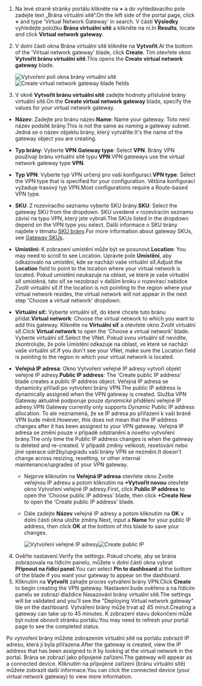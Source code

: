1. <span data-ttu-id="67c50-101">Na levé straně stránky portálu klikněte na **+** a do vyhledávacího pole zadejte text „Brána virtuální sítě“.</span><span class="sxs-lookup"><span data-stu-id="67c50-101">On the left side of the portal page, click **+** and type 'Virtual Network Gateway' in search.</span></span> <span data-ttu-id="67c50-102">V části **Výsledky** vyhledejte položku **Brána virtuální sítě** a klikněte na ni.</span><span class="sxs-lookup"><span data-stu-id="67c50-102">In **Results**, locate and click **Virtual network gateway**.</span></span>
2. <span data-ttu-id="67c50-103">V dolní části okna Brána virtuální sítě klikněte na **Vytvořit**.</span><span class="sxs-lookup"><span data-stu-id="67c50-103">At the bottom of the 'Virtual network gateway' blade, click **Create**.</span></span> <span data-ttu-id="67c50-104">Tím otevřete okno **Vytvořit bránu virtuální sítě**.</span><span class="sxs-lookup"><span data-stu-id="67c50-104">This opens the **Create virtual network gateway** blade.</span></span>

    <span data-ttu-id="67c50-105">![Vytvoření polí okna brány virtuální sítě](./media/vpn-gateway-add-gw-s2s-rm-portal-include/vnet_gw.png "Nová brána")</span><span class="sxs-lookup"><span data-stu-id="67c50-105">![Create virtual network gateway blade fields](./media/vpn-gateway-add-gw-s2s-rm-portal-include/vnet_gw.png "New gateway")</span></span>

3. <span data-ttu-id="67c50-106">V okně **Vytvořit bránu virtuální sítě** zadejte hodnoty příslušné brány virtuální sítě.</span><span class="sxs-lookup"><span data-stu-id="67c50-106">On the **Create virtual network gateway** blade, specify the values for your virtual network gateway.</span></span>

  - <span data-ttu-id="67c50-107">**Název**: Zadejte pro bránu název.</span><span class="sxs-lookup"><span data-stu-id="67c50-107">**Name**: Name your gateway.</span></span> <span data-ttu-id="67c50-108">Toto není název podsítě brány.</span><span class="sxs-lookup"><span data-stu-id="67c50-108">This is not the same as naming a gateway subnet.</span></span> <span data-ttu-id="67c50-109">Jedná se o název objektu brány, který vytváříte.</span><span class="sxs-lookup"><span data-stu-id="67c50-109">It's the name of the gateway object you are creating.</span></span>
  - <span data-ttu-id="67c50-110">**Typ brány**: Vyberte **VPN**.</span><span class="sxs-lookup"><span data-stu-id="67c50-110">**Gateway type**: Select **VPN**.</span></span> <span data-ttu-id="67c50-111">Brány VPN používají bránu virtuální sítě typu **VPN**.</span><span class="sxs-lookup"><span data-stu-id="67c50-111">VPN gateways use the virtual network gateway type **VPN**.</span></span> 
  - <span data-ttu-id="67c50-112">**Typ VPN**: Vyberte typ VPN určený pro vaši konfiguraci.</span><span class="sxs-lookup"><span data-stu-id="67c50-112">**VPN type**: Select the VPN type that is specified for your configuration.</span></span> <span data-ttu-id="67c50-113">Většina konfigurací vyžaduje trasový typ VPN.</span><span class="sxs-lookup"><span data-stu-id="67c50-113">Most configurations require a Route-based VPN type.</span></span>
  - <span data-ttu-id="67c50-114">**SKU**: Z rozevíracího seznamu vyberte SKU brány.</span><span class="sxs-lookup"><span data-stu-id="67c50-114">**SKU**: Select the gateway SKU from the dropdown.</span></span> <span data-ttu-id="67c50-115">SKU uvedené v rozevíracím seznamu závisí na typu VPN, který jste vybrali.</span><span class="sxs-lookup"><span data-stu-id="67c50-115">The SKUs listed in the dropdown depend on the VPN type you select.</span></span> <span data-ttu-id="67c50-116">Další informace o SKU brány najdete v tématu [SKU brány](../articles/vpn-gateway/vpn-gateway-about-vpn-gateway-settings.md#gwsku).</span><span class="sxs-lookup"><span data-stu-id="67c50-116">For more information about gateway SKUs, see [Gateway SKUs](../articles/vpn-gateway/vpn-gateway-about-vpn-gateway-settings.md#gwsku).</span></span>
  - <span data-ttu-id="67c50-117">**Umístění:** K zobrazení umístění může být se posunout.</span><span class="sxs-lookup"><span data-stu-id="67c50-117">**Location**: You may need to scroll to see Location.</span></span> <span data-ttu-id="67c50-118">Upravte pole **Umístění**, aby odkazovalo na umístění, kde se nachází vaše virtuální síť.</span><span class="sxs-lookup"><span data-stu-id="67c50-118">Adjust the **Location** field to point to the location where your virtual network is located.</span></span> <span data-ttu-id="67c50-119">Pokud umístění neukazuje na oblast, ve které je vaše virtuální síť umístěná, tato síť se nezobrazí v dalším kroku v rozevírací nabídce Zvolit virtuální síť.</span><span class="sxs-lookup"><span data-stu-id="67c50-119">If the location is not pointing to the region where your virtual network resides, the virtual network will not appear in the next step 'Choose a virtual network' dropdown.</span></span>
  - <span data-ttu-id="67c50-120">**Virtuální síť:** Vyberte virtuální síť, do které chcete tuto bránu přidat.</span><span class="sxs-lookup"><span data-stu-id="67c50-120">**Virtual network**: Choose the virtual network to which you want to add this gateway.</span></span> <span data-ttu-id="67c50-121">Klikněte na **Virtuální síť** a otevřete okno Zvolit virtuální síť.</span><span class="sxs-lookup"><span data-stu-id="67c50-121">Click **Virtual network** to open the 'Choose a virtual network' blade.</span></span> <span data-ttu-id="67c50-122">Vyberte virtuální síť.</span><span class="sxs-lookup"><span data-stu-id="67c50-122">Select the VNet.</span></span> <span data-ttu-id="67c50-123">Pokud svou virtuální síť nevidíte, zkontrolujte, že pole Umístění odkazuje na oblast, ve které se nachází vaše virtuální síť.</span><span class="sxs-lookup"><span data-stu-id="67c50-123">If you don't see your VNet, make sure the Location field is pointing to the region in which your virtual network is located.</span></span>
  - <span data-ttu-id="67c50-124">**Veřejná IP adresa**: Okno Vytvoření veřejné IP adresy vytvoří objekt veřejné IP adresy.</span><span class="sxs-lookup"><span data-stu-id="67c50-124">**Public IP address**: The 'Create public IP address' blade creates a public IP address object.</span></span> <span data-ttu-id="67c50-125">Veřejná IP adresa se dynamicky přiřadí po vytvoření brány VPN.</span><span class="sxs-lookup"><span data-stu-id="67c50-125">The public IP address is dynamically assigned when the VPN gateway is created.</span></span> <span data-ttu-id="67c50-126">Služba VPN Gateway aktuálně podporuje pouze *dynamické* přidělení veřejné IP adresy.</span><span class="sxs-lookup"><span data-stu-id="67c50-126">VPN Gateway currently only supports *Dynamic* Public IP address allocation.</span></span> <span data-ttu-id="67c50-127">To ale neznamená, že se IP adresa po přiřazení k vaší bráně VPN bude měnit.</span><span class="sxs-lookup"><span data-stu-id="67c50-127">However, this does not mean that the IP address changes after it has been assigned to your VPN gateway.</span></span> <span data-ttu-id="67c50-128">Veřejná IP adresa se změní pouze v případě odstranění a nového vytvoření brány.</span><span class="sxs-lookup"><span data-stu-id="67c50-128">The only time the Public IP address changes is when the gateway is deleted and re-created.</span></span> <span data-ttu-id="67c50-129">V případě změny velikosti, resetování nebo jiné operace údržby/upgradu vaší brány VPN se nezmění.</span><span class="sxs-lookup"><span data-stu-id="67c50-129">It doesn't change across resizing, resetting, or other internal maintenance/upgrades of your VPN gateway.</span></span>

    - <span data-ttu-id="67c50-130">Nejprve kliknutím na **Veřejná IP adresa** otevřete okno Zvolte veřejnou IP adresu a potom kliknutím na **+Vytvořit novou** otevřete okno Vytvoření veřejné IP adresy.</span><span class="sxs-lookup"><span data-stu-id="67c50-130">First, click **Public IP address** to open the 'Choose public IP address' blade, then click **+Create New** to open the 'Create public IP address' blade.</span></span>
    - <span data-ttu-id="67c50-131">Dále zadejte **Název** veřejné IP adresy a potom kliknutím na **OK** v dolní části okna uložte změny.</span><span class="sxs-lookup"><span data-stu-id="67c50-131">Next, input a **Name** for your public IP address, then click **OK** at the bottom of this blade to save your changes.</span></span>

      <span data-ttu-id="67c50-132">![Vytvoření veřejné IP adresy](./media/vpn-gateway-add-gw-s2s-rm-portal-include/pip.png "Vytvořit PIP")</span><span class="sxs-lookup"><span data-stu-id="67c50-132">![Create public IP](./media/vpn-gateway-add-gw-s2s-rm-portal-include/pip.png "Create PIP")</span></span>

4. <span data-ttu-id="67c50-133">Ověřte nastavení.</span><span class="sxs-lookup"><span data-stu-id="67c50-133">Verify the settings.</span></span> <span data-ttu-id="67c50-134">Pokud chcete, aby se brána zobrazovala na řídicím panelu, můžete v dolní části okna vybrat **Připnout na řídicí panel**.</span><span class="sxs-lookup"><span data-stu-id="67c50-134">You can select **Pin to dashboard** at the bottom of the blade if you want your gateway to appear on the dashboard.</span></span> 
5. <span data-ttu-id="67c50-135">Kliknutím na **Vytvořit** zahajte proces vytváření brány VPN.</span><span class="sxs-lookup"><span data-stu-id="67c50-135">Click **Create** to begin creating the VPN gateway.</span></span> <span data-ttu-id="67c50-136">Nastavení bude ověřeno a na řídicím panelu se zobrazí dlaždice Nasazování brány virtuální sítě.</span><span class="sxs-lookup"><span data-stu-id="67c50-136">The settings will be validated and you'll see the "Deploying Virtual network gateway" tile on the dashboard.</span></span> <span data-ttu-id="67c50-137">Vytváření brány může trvat až 45 minut.</span><span class="sxs-lookup"><span data-stu-id="67c50-137">Creating a gateway can take up to 45 minutes.</span></span> <span data-ttu-id="67c50-138">K zobrazení stavu dokončení může být nutné obnovit stránku portálu.</span><span class="sxs-lookup"><span data-stu-id="67c50-138">You may need to refresh your portal page to see the completed status.</span></span>

<span data-ttu-id="67c50-139">Po vytvoření brány můžete zobrazením virtuální sítě na portálu zobrazit IP adresu, která jí byla přiřazena.</span><span class="sxs-lookup"><span data-stu-id="67c50-139">After the gateway is created, view the IP address that has been assigned to it by looking at the virtual network in the portal.</span></span> <span data-ttu-id="67c50-140">Brána se zobrazí jako připojené zařízení.</span><span class="sxs-lookup"><span data-stu-id="67c50-140">The gateway will appear as a connected device.</span></span> <span data-ttu-id="67c50-141">Kliknutím na připojené zařízení (bránu virtuální sítě) můžete zobrazit další informace.</span><span class="sxs-lookup"><span data-stu-id="67c50-141">You can click the connected device (your virtual network gateway) to view more information.</span></span>